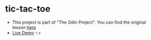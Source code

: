 # tic-tac-toe

- This project is part of "The Odin Project". You can find the original lesson [here](https://www.theodinproject.com/lessons/node-path-javascript-tic-tac-toe)
- [Live Demo](https://causadev.github.io/tic-tac-toe/) 👈
